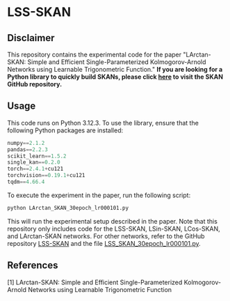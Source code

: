 # LSS-SKAN

## Disclaimer
This repository contains the experimental code for the paper "LArctan-SKAN: Simple and Efficient Single-Parameterized Kolmogorov-Arnold Networks using Learnable Trigonometric Function." **If you are looking for a Python library to quickly build SKANs, please click [here](https://github.com/chikkkit/SKAN) to visit the SKAN GitHub repository.**


## Usage
This code runs on Python 3.12.3. To use the library, ensure that the following Python packages are installed:


```python
numpy==2.1.2
pandas==2.2.3
scikit_learn==1.5.2
single_kan==0.2.0
torch==2.4.1+cu121
torchvision==0.19.1+cu121
tqdm==4.66.4
```

To execute the experiment in the paper, run the following script:

```bash
python LArctan_SKAN_30epoch_lr000101.py
```
This will run the experimental setup described in the paper. Note that this repository only includes code for the LSS-SKAN, LSin-SKAN, LCos-SKAN, and LArctan-SKAN networks. For other networks, refer to the GitHub repository [LSS-SKAN](https://github.com/chikkkit/LSS-SKAN) and the file [LSS_SKAN_30epoch_lr000101.py](https://github.com/chikkkit/LSS-SKAN/blob/main/LSS_SKAN_30epoch_lr000101.py).


## References
[1] LArctan-SKAN: Simple and Efficient Single-Parameterized Kolmogorov-Arnold Networks using Learnable Trigonometric Function